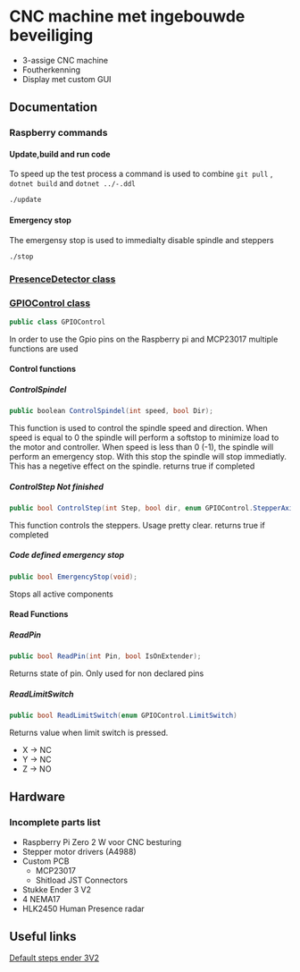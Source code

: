 # CNC machine met ingebouwde beveiliging

- 3-assige CNC machine
- Foutherkenning
- Display met custom GUI

## Documentation

### Raspberry commands

#### Update,build and run code

To speed up the test process a command is used to combine ``` git pull ``` , ``` dotnet build ``` and ``` dotnet ../-.ddl ```

```bash
./update
```

#### Emergency stop

The emergensy stop is used to immedialty disable spindle and steppers

```bash
./stop
```

### [PresenceDetector class](Code/CNC_Interpreter_V2/PresenceDetector.cs)

### [GPIOControl class](Code/CNC_Interpreter_V2/GPIOControl.cs)

```C#
public class GPIOControl
```

In order to use the Gpio pins on the Raspberry pi and MCP23017 multiple functions are used

#### Control functions

##### ControlSpindel

```C#
public boolean ControlSpindel(int speed, bool Dir);
```

This function is used to control the spindle speed and direction.
When speed is equal to 0 the spindle will perform a softstop to minimize load to the motor and controller.
When speed is less than 0 (-1), the spindle will perform an emergency stop. With this stop the spindle will stop immediatly. This has a negetive effect on the spindle.
returns true if completed

##### ControlStep _**Not finished**_

```C#
public bool ControlStep(int Step, bool dir, enum GPIOControl.StepperAxis);
```

This function controls the steppers. Usage pretty clear.
returns true if completed

##### Code defined emergency stop

```C#
public bool EmergencyStop(void);
```

Stops all active components

#### Read Functions

##### ReadPin

```C#
public bool ReadPin(int Pin, bool IsOnExtender);
```

Returns state of pin. Only used for non declared pins

##### ReadLimitSwitch

```C#
public bool ReadLimitSwitch(enum GPIOControl.LimitSwitch)
```

Returns value when limit switch is pressed.

- X -> NC
- Y -> NC
- Z -> NO

## Hardware

### Incomplete parts list

- Raspberry Pi Zero 2 W voor CNC besturing
- Stepper motor drivers (A4988)
- Custom PCB
  - MCP23017
  - Shitload JST Connectors
- Stukke Ender 3 V2
- 4 NEMA17
- HLK2450 Human Presence radar

## Useful links

[Default steps ender 3V2](https://www.reddit.com/r/ender3/comments/glbx8b/what_are_the_default_steps_per_mm_on_the_ender_3/)
